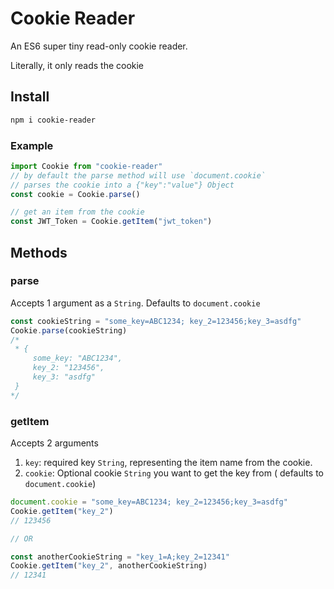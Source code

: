 # Cookie Reader

An ES6 super tiny read-only cookie reader.

Literally, it only reads the cookie

## Install

```bash
npm i cookie-reader
```

### Example

```javascript
import Cookie from "cookie-reader"
// by default the parse method will use `document.cookie`
// parses the cookie into a {"key":"value"} Object
const cookie = Cookie.parse()

// get an item from the cookie
const JWT_Token = Cookie.getItem("jwt_token")
```

## Methods

### parse

Accepts 1 argument as a `String`. Defaults to `document.cookie`

```javascript
const cookieString = "some_key=ABC1234; key_2=123456;key_3=asdfg"
Cookie.parse(cookieString)
/*
 * {
     some_key: "ABC1234",
     key_2: "123456",
     key_3: "asdfg"
 }
*/
```

### getItem

Accepts 2 arguments

1. `key`: required key `String`, representing the item name from the cookie.
2. `cookie`: Optional cookie `String` you want to get the key from ( defaults to `document.cookie`)

```javascript
document.cookie = "some_key=ABC1234; key_2=123456;key_3=asdfg"
Cookie.getItem("key_2")
// 123456

// OR

const anotherCookieString = "key_1=A;key_2=12341"
Cookie.getItem("key_2", anotherCookieString)
// 12341
```
